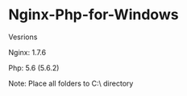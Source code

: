 Nginx-Php-for-Windows
=====================
Vesrions

<p>Nginx: 1.7.6</p>
<p>Php: 5.6 (5.6.2)</p>


Note: Place all folders to C:\ directory
